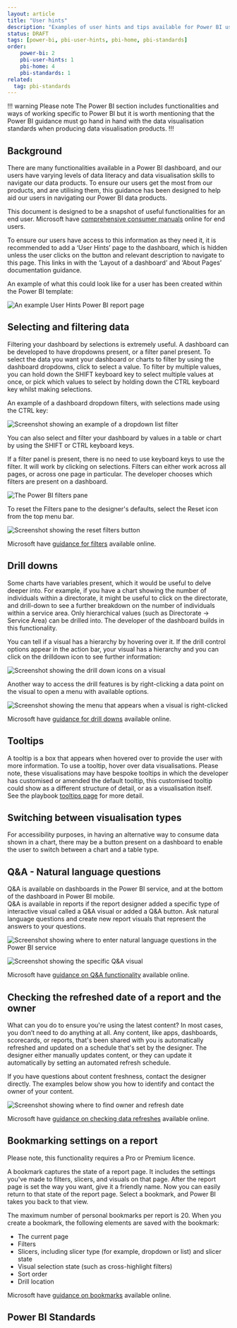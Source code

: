 ```yaml
---
layout: article
title: "User hints"
description: "Examples of user hints and tips available for Power BI users"
status: DRAFT
tags: [power-bi, pbi-user-hints, pbi-home, pbi-standards]
order:
    power-bi: 2
    pbi-user-hints: 1
    pbi-home: 4
    pbi-standards: 1
related:
  tag: pbi-standards
---
```

!!! warning Please note
The Power BI section includes functionalities and ways of working specific to Power BI but it is worth mentioning that the Power BI guidance must go hand in hand with the data visualisation standards when producing data visualisation products.
!!!  
    

## Background  
  
There are many functionalities available in a Power BI dashboard, and our users have varying levels of data literacy and data visualisation skills to navigate our data products. To ensure our users get the most from our products, and are utilising them, this guidance has been designed to help aid our users in navigating our Power BI data products.  
  
This document is designed to be a snapshot of useful functionalities for an end user. Microsoft have [comprehensive consumer manuals][hint 1] online for end users.  
  
To ensure our users have access to this information as they need it, it is recommended to add a ‘User Hints’ page to the dashboard, which is hidden unless the user clicks on the button and relevant description to navigate to this page. This links in with the ‘Layout of a dashboard’ and ‘About Pages’ documentation guidance.  
  
An example of what this could look like for a user has been created within the Power BI template:  
  
![An example User Hints Power BI report page](../images/hint-page.png)  
  
  
## Selecting and filtering data  
  
Filtering your dashboard by selections is extremely useful. A dashboard can be developed to have dropdowns present, or a filter panel present. To select the data you want your dashboard or charts to filter by using the dashboard dropdowns, click to select a value. To filter by multiple values, you can hold down the SHIFT keyboard key to select multiple values at once, or pick which values to select by holding down the CTRL keyboard key whilst making selections.  
  
An example of a dashboard dropdown filters, with selections made using the CTRL key:  
  
![Screenshot showing an example of a dropdown list filter](../images/dropdown.png)  

You can also select and filter your dashboard by values in a table or chart by using the SHIFT or CTRL keyboard keys.  
  
If a filter panel is present, there is no need to use keyboard keys to use the filter. It will work by clicking on selections. Filters can either work across all pages, or across one page in particular. The developer chooses which filters are present on a dashboard.  
  
![The Power BI filters pane](../images/filter-pane.png)  

To reset the Filters pane to the designer's defaults, select the Reset icon from the top menu bar.  
  
![Screenshot showing the reset filters button](../images/reset-button.png)  

Microsoft have [guidance for filters][hint 2] available online.  


## Drill downs  
  
Some charts have variables present, which it would be useful to delve deeper into. For example, if you have a chart showing the number of individuals within a directorate, it might be useful to click on the directorate, and drill-down to see a further breakdown on the number of individuals within a service area. Only hierarchical values (such as Directorate -> Service Area) can be drilled into. The developer of the dashboard builds in this functionality.  
  
You can tell if a visual has a hierarchy by hovering over it. If the drill control options appear in the action bar, your visual has a hierarchy and you can click on the drilldown icon to see further information:  
  
![Screenshot showing the drill down icons on a visual](../images/drill-down.png)  
  
Another way to access the drill features is by right-clicking a data point on the visual to open a menu with available options.  
  
![Screenshot showing the menu that appears when a visual is right-clicked](../images/drill-down-2.png)  
  
Microsoft have [guidance for drill downs][hint 3] available online. 
  
    
## Tooltips  
  
A tooltip is a box that appears when hovered over to provide the user with more information. To use a tooltip, hover over data visualisations. Please note, these visualisations may have bespoke tooltips in which the developer has customised or amended the default tooltip, this customised tooltip could show as a different structure of detail, or as a visualisation itself.  
See the playbook [tooltips page](../../../tooltips/) for more detail.
  
  
## Switching between visualisation types  
  
For accessibility purposes, in having an alternative way to consume data shown in a chart, there may be a button present on a dashboard to enable the user to switch between a chart and a table type.  
  
    
## Q&A - Natural language questions  
  
Q&A is available on dashboards in the Power BI service, and at the bottom of the dashboard in Power BI mobile.  
Q&A is available in reports if the report designer added a specific type of interactive visual called a Q&A visual or added a Q&A button. Ask natural language questions and create new report visuals that represent the answers to your questions.  

![Screenshot showing where to enter natural language questions in the Power BI service](../images/QA-bar.png)  
  
![Screenshot showing the specific Q&A visual](../images/QA-visual.png)  

Microsoft have [guidance on Q&A functionality][hint 4] available online. 
  
    
## Checking the refreshed date of a report and the owner  
  
What can you do to ensure you're using the latest content? In most cases, you don’t need to do anything at all. Any content, like apps, dashboards, scorecards, or reports, that's been shared with you is automatically refreshed and updated on a schedule that's set by the designer. The designer either manually updates content, or they can update it automatically by setting an automated refresh schedule.  
  
If you have questions about content freshness, contact the designer directly. The examples below show you how to identify and contact the owner of your content.  
  
![Screenshot showing where to find owner and refresh date](../images/owner.png)  
  
Microsoft have [guidance on checking data refreshes][hint 5] available online.  
  
    
## Bookmarking settings on a report  
  
Please note, this functionality requires a Pro or Premium licence.  
  
A bookmark captures the state of a report page. It includes the settings you've made to filters, slicers, and visuals on that page. After the report page is set the way you want, give it a friendly name. Now you can easily return to that state of the report page. Select a bookmark, and Power BI takes you back to that view.  
  
The maximum number of personal bookmarks per report is 20. When you create a bookmark, the following elements are saved with the bookmark:  
- The current page
- Filters
- Slicers, including slicer type (for example, dropdown or list) and slicer state
- Visual selection state (such as cross-highlight filters)
- Sort order
- Drill location  
  
Microsoft have [guidance on bookmarks][hint 6] available online.  
  
    
## Power BI Standards


  






[hint 1]: https://learn.microsoft.com/en-us/power-bi/consumer/
[hint 2]: https://learn.microsoft.com/en-us/power-bi/consumer/end-user-report-filter
[hint 3]: https://learn.microsoft.com/en-us/power-bi/consumer/end-user-drill
[hint 4]: https://learn.microsoft.com/en-us/power-bi/consumer/end-user-q-and-a
[hint 5]: https://learn.microsoft.com/en-us/power-bi/consumer/end-user-fresh
[hint 6]: https://learn.microsoft.com/en-us/power-bi/consumer/end-user-bookmarks 